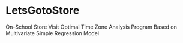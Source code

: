 # LetsGotoStore
On-School Store Visit Optimal Time Zone Analysis Program Based on Multivariate Simple Regression Model
